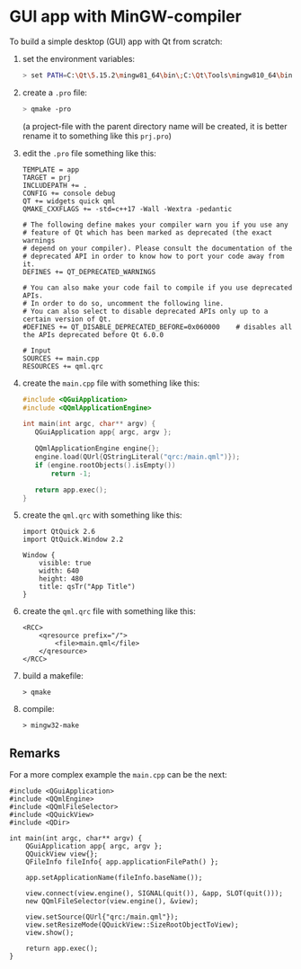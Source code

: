 # GUI app with MinGW-compiler
To build a simple desktop (GUI) app with Qt from scratch:

1. set the environment variables:
    ```sh
    > set PATH=C:\Qt\5.15.2\mingw81_64\bin\;C:\Qt\Tools\mingw810_64\bin;%PATH%
    ```

2. create a `.pro` file:
    ```sh
    > qmake -pro
    ```  
    (a project-file with the parent directory name will be created,
    it is better rename it to something like this `prj.pro`)

3. edit the `.pro` file something like this:  
   ```
   TEMPLATE = app
   TARGET = prj
   INCLUDEPATH += .
   CONFIG += console debug
   QT += widgets quick qml
   QMAKE_CXXFLAGS += -std=c++17 -Wall -Wextra -pedantic

   # The following define makes your compiler warn you if you use any
   # feature of Qt which has been marked as deprecated (the exact warnings
   # depend on your compiler). Please consult the documentation of the
   # deprecated API in order to know how to port your code away from it.
   DEFINES += QT_DEPRECATED_WARNINGS

   # You can also make your code fail to compile if you use deprecated APIs.
   # In order to do so, uncomment the following line.
   # You can also select to disable deprecated APIs only up to a certain version of Qt.
   #DEFINES += QT_DISABLE_DEPRECATED_BEFORE=0x060000    # disables all the APIs deprecated before Qt 6.0.0

   # Input
   SOURCES += main.cpp
   RESOURCES += qml.qrc
   ```

4. create the `main.cpp` file with something like this:
   ```cpp
   #include <QGuiApplication>
   #include <QQmlApplicationEngine>

   int main(int argc, char** argv) {
      QGuiApplication app{ argc, argv };

      QQmlApplicationEngine engine{};
      engine.load(QUrl{QStringLiteral("qrc:/main.qml")});
      if (engine.rootObjects().isEmpty())
          return -1;

      return app.exec();
   }
   ```

5. create the `qml.qrc` with something like this:
   ```
   import QtQuick 2.6
   import QtQuick.Window 2.2

   Window {
       visible: true
       width: 640
       height: 480
       title: qsTr("App Title")
   }
   ```

6. create the `qml.qrc` file with something like this:
   ```
   <RCC>
       <qresource prefix="/">
           <file>main.qml</file>
       </qresource>
   </RCC>
   ```

7. build a makefile:
   ```
   > qmake
   ```
   
8. compile:
   ```
   > mingw32-make
   ```


## Remarks
For a more complex example the `main.cpp` can be the next:
```
#include <QGuiApplication>
#include <QQmlEngine>
#include <QQmlFileSelector>
#include <QQuickView>
#include <QDir>

int main(int argc, char** argv) {
    QGuiApplication app{ argc, argv };
    QQuickView view{};
    QFileInfo fileInfo{ app.applicationFilePath() };

    app.setApplicationName(fileInfo.baseName());

    view.connect(view.engine(), SIGNAL(quit()), &app, SLOT(quit()));
    new QQmlFileSelector(view.engine(), &view);

    view.setSource(QUrl{"qrc:/main.qml"});
    view.setResizeMode(QQuickView::SizeRootObjectToView);
    view.show();

    return app.exec();
} 
```

